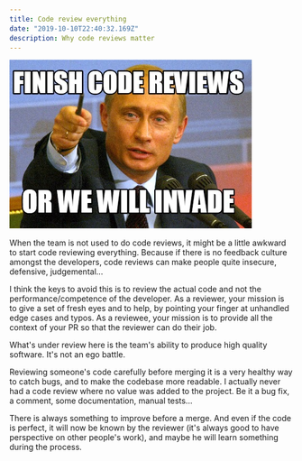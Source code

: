 ```yaml
---
title: Code review everything
date: "2019-10-10T22:40:32.169Z"
description: Why code reviews matter
---
```


![](./code-review.jpeg)

When the team is not used to do code reviews, it might be a little awkward to start code reviewing everything. Because if there is no feedback culture amongst the developers, code reviews can make people quite insecure, defensive, judgemental...

I think the keys to avoid this is to review the actual code and not the performance/competence of the developer. As a reviewer, your mission is to give a set of fresh eyes and to help, by pointing your finger at unhandled edge cases and typos. As a reviewee, your mission is to provide all the context of your PR so that the reviewer can do their job.

What's under review here is the team's ability to produce high quality software. It's not an ego battle.

Reviewing someone's code carefully before merging it is a very healthy way to catch bugs, and to make the codebase more readable. I actually never had a code review where no value was added to the project. Be it a bug fix, a comment, some documentation, manual tests...

There is always something to improve before a merge. And even if the code is perfect, it will now be known by the reviewer (it's always good to have perspective on other people's work), and maybe he will learn something during the process.
